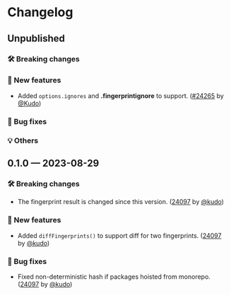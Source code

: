 # Changelog

## Unpublished

### 🛠 Breaking changes

### 🎉 New features

- Added `options.ignores` and **.fingerprintignore** to support. ([#24265](https://github.com/expo/expo/pull/24265) by [@Kudo](https://github.com/kudo))

### 🐛 Bug fixes

### 💡 Others

## 0.1.0 — 2023-08-29

### 🛠 Breaking changes

- The fingerprint result is changed since this version. ([24097](https://github.com/expo/expo/pull/24097) by [@kudo](https://github.com/kudo))

### 🎉 New features

- Added `diffFingerprints()` to support diff for two fingerprints. ([24097](https://github.com/expo/expo/pull/24097) by [@kudo](https://github.com/kudo))

### 🐛 Bug fixes

- Fixed non-deterministic hash if packages hoisted from monorepo. ([24097](https://github.com/expo/expo/pull/24097) by [@kudo](https://github.com/kudo))
